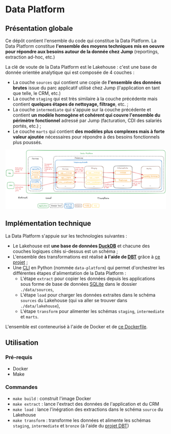 # Data Platform

## Présentation globale

Ce dépôt contient l'ensemble du code qui constitue la Data Platform. La Data Platform constitue **l'ensemble des moyens techniques mis en oeuvre pour répondre aux besoins autour de la donnée chez Jump** (reportings, extraction ad-hoc, etc.) 


La clé de voute de la Data Platform est le Lakehouse : c'est une base de donnée orientée analytique qui est composée de 4 couches :
* La couche `sources` qui contient une copie de **l'ensemble des données brutes** issue du parc applicatif utilisé chez Jump (l'application en tant que telle, le CRM, etc.)
* La couche `staging` qui est très similaire à la couche précédente mais contient **quelques étapes de nettoyage, filtrage**, etc. ;
* La couche `intermediate` qui s'appuie sur la couche précédente et contient **un modèle homogène et cohérent qui couvre l'ensemble du périmètre fonctionnel** adressé par Jump (facturation, CDI des salariés portés, etc.) ;
* Le couche `marts` qui contient **des modèles plus complexes mais à forte valeur ajoutée** nécessaires pour répondre à des besoins fonctionnels plus poussés. 

![Schéma](docs/schema.png)


## Implémentation technique

La Data Platform s'appuie sur les technologies suivantes : 
* Le Lakehouse est **une base de données [DuckDB](https://duckdb.org/)** et chacune des couches logiques cités si-dessus est un schéma ;
* L'ensemble des transformations est réalisé **à l'aide de [DBT](https://www.getdbt.com/)** grâce à [ce projet](./dbt/) ;
* Une [CLI](./cli) en Python (nommée `data-platform`) qui permet d'orchestrer les différentes étapes d'alimentation de la Data Platform :
    * L'étape `extract` pour copier les données depuis les applications sous forme de base de données [SQLite](https://www.sqlite.org/index.html) dans le dossier `./data/sources`, 
    * L'étape `load` pour charger les données extraites dans le schéma `sources` du Lakehouse (qui va aller se trouver dans `./data/lakehouse`), 
    * L'étape `transform` pour alimenter les schémas `staging`, `intermediate` et `marts`.

L'ensemble est conteneurisé à l'aide de Docker et de [ce Dockerfile](./docker/Dockerfile).


## Utilisation

### Pré-requis
* Docker
* Make

### Commandes
* `make build` : construit l'image Docker
* `make extract` : lance l'extract des données de l'application et du CRM
* `make load` : lance l'inégration des extractions dans le schéma `source` du Lakehouse
* `make transform` : transforme les données et alimente les schémas `staging`, `intermediate` et `bronze` (à l'aide du [projet DBT](./dbt/))